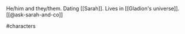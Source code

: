 He/him and they/them. Dating [[Sarah]]. Lives in [[Gladion's universe]]. [[@ask-sarah-and-co]]

#characters 